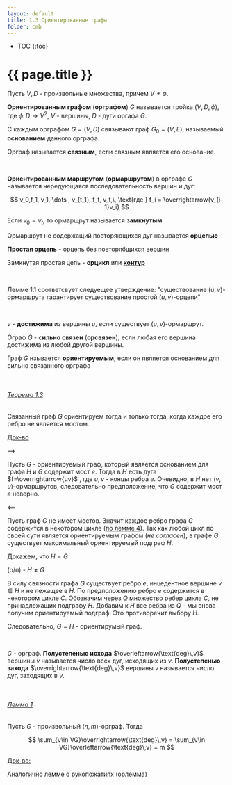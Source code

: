 ```yaml
---
layout: default
title: 1.3 Ориентированные графы
folder: cmb
---
```


* TOC
{:toc}


# {{ page.title }}

Пусть $V,D$ - произвольные множества, причем $V \ne \emptyset$.

**Ориентированным графом** (**орграфом**) $G$ называется тройка $(V,D,\phi)$, где $\phi: \, D \to V^2$, $V$ - вершины, $D$ - дуги оргафа $G$.

С каждым орграфом $G = (V,D)$ связывают граф $G_0 = (V, E)$, называемый **основанием** данного орграфа.

Орграф называется **связным**, если связным является его основание.

&nbsp;

**Ориентированным маршрутом** (**ормаршрутом**) в орграфе $G$ называется чередующаяся последовательность вершин и дуг:

$$
v_0,f_1, v_1, \dots , v_{t_1}, f_t, v_t,\, \text{где } f_i = \overrightarrow{v_{i-1}v_i}
$$

Если $v_0 = v_t$, то ормарщрут называется **замкнутым**

Ормаршрут не содержащий повторяющихся дуг называется **орцепью**

**Простая орцепь** - орцепь без повторябщихся вершин

Замкнутая простая цепь - **орцикл** или **<u>контур</u>**

&nbsp;


Лемме  1.1 соответсвует следуещее утверждение: "существование $(u,v)$-ормаршрута гарантирует существование простой $(u,v)$-орцепи"

&nbsp;

$v$ - **достижима** из вершины $u$, если существует $(u,v)$-ормаршрут.

Ограф $G$ - с**ильно связен** (**орсвязен**), если любая его вершина достижима из любой другой вершины.

Граф $G$ нзывается **ориентируемым**, если он является основанием для сильно связанного орграфа

&nbsp;

###### <u>Теорема 1.3</u>

Связанный граф $G$ ориентируем тогда и только тогда, когда каждое его ребро не является мостом.

<u>Док-во</u>

$\implies$

Пусть $G$ - ориентируемый граф, который является основанием для графа $H$ и $G$ содержит мост $e$. Тогда в $H$ есть дуга $f=\overrightarrow{uv}$ , где $u,v$ - концы ребра $e$. Очевидно, в $H$ нет $(v,u)$-ормаршрутов, следовательно предположение, что $G$ содержит мост $e$ неверно.

$\impliedby$

Пусть граф $G$ не имеет мостов. Значит каждое ребро графа $G$ содержится в некотором цикле ([по лемме 4](12.html#Лемма-4)). Так как любой цикл по своей сути является ориентируемым графом (*не согласен*), в графе $G$ существует максимальный ориентируемый подграф $H$.

Докажем, что $H=G$

(о/п) - $H \ne G$

В силу связности графа $G$ существует ребро $e$, инцедентное вершине $v \in H$ и не лежащее в $H$. По предположению ребро $e$ содержится в некотором цикле $C$. Обозначим через $Q$ множество ребер цикла $C$, не принадлежащих подграфу $H$. Добавим к $H$ все ребра из $Q$ - мы снова получим ориентируемый подграф. Это противоречит выбору $H$.

Следовательно, $G=H$ - ориентирумый граф.

&nbsp;

$G$ - орграф. **Полустепенью исхода** $\overleftarrow{\text{deg}\,v}$ вершины $v$ называется число всех дуг, исходящих из $v$. **Полустепенью захода** $\overrightarrow{\text{deg}\,v}$  вершины $v$ называется число дуг, заходящих в $v$.

&nbsp;

###### <u>Лемма 1</u>

Пусть $G$ - произвольный $(n,m)$-орграф. Тогда

$$
\sum_{v\in VG}\overrightarrow{\text{deg}\,v} = \sum_{v\in VG}\overleftarrow{\text{deg}\,v} = m
$$

<u>Док-во:</u>

Аналогично лемме о рукопожатиях (орлемма)

